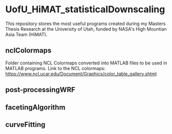 # UofU_HiMAT_statisticalDownscaling
This repository stores the most useful programs created during my Masters Thesis Research at the University of Utah, funded by NASA's High Mountian Asia Team (HiMAT).

## nclColormaps
Folder containing NCL Colormaps converted into MATLAB files to be used in MATLAB programs. Link to the NCL colormaps:  <br />
https://www.ncl.ucar.edu/Document/Graphics/color_table_gallery.shtml

## post-processingWRF

## facetingAlgorithm

## curveFitting


